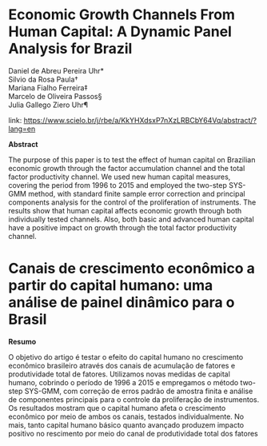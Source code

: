 #  Economic Growth Channels From Human Capital: A Dynamic Panel Analysis for Brazil   

Daniel de Abreu Pereira Uhr*             
Silvio da Rosa Paula†                 
Mariana Fialho Ferreira‡                  
Marcelo de Oliveira Passos§                     
Julia Gallego Ziero Uhr¶                   

link: https://www.scielo.br/j/rbe/a/KkYHXdsxP7nXzLRBCbY64Vq/abstract/?lang=en 

**Abstract**                    

 The purpose of this paper is to test the effect of human capital
on Brazilian economic growth through the factor accumulation
channel and the total factor productivity channel. We used new
human capital measures, covering the period from 1996 to 2015
and employed the two-step SYS-GMM method, with standard finite
sample error correction and principal components analysis for the
control of the proliferation of instruments. The results show that
human capital affects economic growth through both individually
tested channels. Also, both basic and advanced human capital have
a positive impact on growth through the total factor productivity
channel.

# Canais de crescimento econômico a partir do capital humano: uma análise de painel dinâmico para o Brasil

**Resumo** 

O objetivo do artigo é testar o efeito do capital humano no crescimento 
econômico brasileiro através dos canais de acumulação
de fatores e produtividade total de fatores. Utilizamos novas
medidas de capital humano, cobrindo o período de 1996 a 2015 e
empregamos o método two-step SYS-GMM, com correção de erros
padrão de amostra finita e análise de componentes principais para
o controle da proliferação de instrumentos. Os resultados mostram
que o capital humano afeta o crescimento econômico por meio de
ambos os canais, testados individualmente. No mais, tanto capital
humano básico quanto avançado produzem impacto positivo no
rescimento por meio do canal de produtividade total dos fatores

